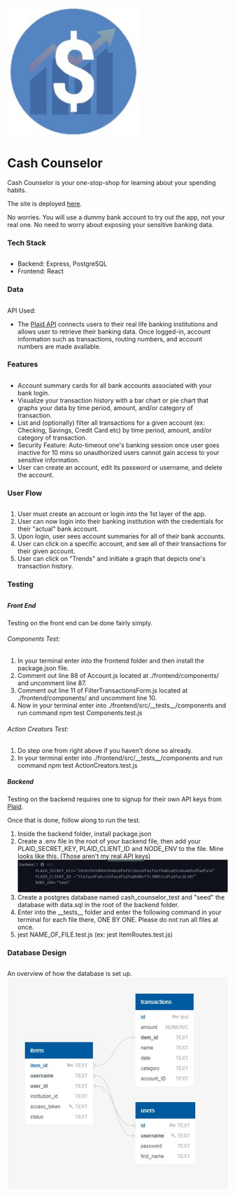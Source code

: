 <img src="./logo.jpg" width="300" height="300" />

# Cash Counselor

Cash Counselor is your one-stop-shop for learning about your spending habits.

The site is deployed [here](https://cash-counselor.herokuapp.com/).

No worries. You will use a dummy bank account to try out the app, not your real one. No need to worry about exposing your sensitive banking data.

### Tech Stack

##

- Backend: Express, PostgreSQL
- Frontend: React

### Data

##

API Used:

- The [Plaid API](https://plaid.com/docs/) connects users to their real life banking institutions and allows user to retrieve their banking data. Once logged-in, account information such as transactions, routing numbers, and account numbers are made available.

### Features

##

- Account summary cards for all bank accounts associated with your bank login.
- Visualize your transaction history with a bar chart or pie chart that graphs your data by time period, amount, and/or category of transaction.
- List and (optionally) filter all transactions for a given account (ex: Checking, Savings, Credit Card etc) by time period, amount, and/or category of transaction.
- Security Feature: Auto-timeout one's banking session once user goes inactive for 10 mins so unauthorized users cannot gain access to your sensitive information.
- User can create an account, edit its password or username, and delete the account.

### User Flow

##

1. User must create an account or login into the 1st layer of the app.
2. User can now login into their banking institution with the credentials for their "actual" bank account.
3. Upon login, user sees account summaries for all of their bank accounts.
4. User can click on a specific account, and see all of their transactions for their given account.
5. User can click on "Trends" and initiate a graph that depicts one's transaction history.

### Testing

##

##### Front End

Testing on the front end can be done fairly simply.

###### Components Test:

1. In your terminal enter into the frontend folder and then install the package.json file.
2. Comment out line 88 of Account.js located at ./frontend/components/ and uncomment line 87.
3. Comment out line 11 of FilterTransactionsForm.js located at ./frontend/components/ and uncomment line 10.
4. Now in your terminal enter into ./frontend/src/\_\_tests\_\_/components and run command npm test Components.test.js

###### Action Creators Test:

1. Do step one from right above if you haven't done so already.
2. In your terminal enter into ./frontend/src/\_\_tests\_\_/components and run command npm test ActionCreators.test.js

##### Backend

Testing on the backend requires one to signup for their own API keys from [Plaid](https://plaid.com/).

Once that is done, follow along to run the test.

1. Inside the backend folder, install package.json
2. Create a .env file in the root of your backend file, then add your PLAID\_SECRET\_KEY, PLAID\_CLIENT_ID and NODE\_ENV to the file. Mine looks like this. (Those aren't my real API keys) ![image info](./env.JPG)
3. Create a postgres database named cash\_counselor\_test and "seed" the database with data.sql in the root of the backend folder.
4. Enter into the \_\_tests\_\_ folder and enter the following command in your terminal for each file there, ONE BY ONE. Please do not run all files at once.
5. jest NAME\_OF\_FILE.test.js (ex: jest ItemRoutes.test.js)

### Database Design

##

An overview of how the database is set up.  
![image info](./database.JPG)
